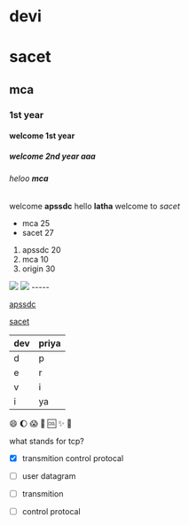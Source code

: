 # devi
# sacet
## mca
### 1st year
#### welcome 1st year
##### welcome 2nd year aaa
###### heloo **mca**
welcome __apssdc__
hello **latha** welcome to _sacet_
* mca 25
* sacet 27
1. apssdc 20
2. mca 10
3. origin 30
<img src="https://i.pinimg.com/originals/76/df/5a/76df5ad5b740538910191c8eadff3f46.jpg">
<img src="http://images.unsplash.com/photo-1487035242901-d419a42d17af?ixlib=rb-1.2.1&q=80&fm=jpg&crop=entropy&cs=tinysrgb&w=1080&fit=max">
-----

[apssdc](http://apssdc.in)

[sacet](http://sacet.in)

dev | priya
---- | -----
d | p
e | r
v | i
i | ya
  
  :smile: :moon: :scream:
  :cake:
  :cool:
  :sparkles:
  :camel:

what stands for tcp?
- [x] transmition control protocal
- [ ] user datagram
- [ ] transmition
- [ ] control protocal


